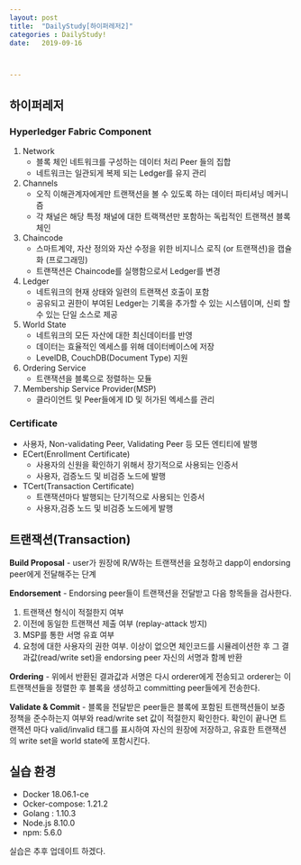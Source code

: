 ```yaml
---
layout: post
title:  "DailyStudy[하이퍼레저2]"
categories : DailyStudy!
date:   2019-09-16



---
```




## 하이퍼레저



### Hyperledger Fabric Component

1. Network
   * 블록 체인 네트워크를 구성하는 데이터 처리 Peer 들의 집합
   * 네트워크는 일관되게 복제 되는 Ledger를 유지 관리
2. Channels
   * 오직 이해관계자에게만 트랜잭션을 볼 수 있도록 하는 데이터 파티셔닝 메커니즘
   * 각 채널은 해당 특정 채널에 대한 트랙잭션만 포함하는 독립적인 트랜잭션 블록체인
3. Chaincode
   * 스마트계약, 자산 정의와 자산 수정을 위한 비지니스 로직 (or 트랜잭션)을 캡슐화 (프로그래밍)
   * 트랜잭션은 Chaincode를 실행함으로서 Ledger를 변경
4. Ledger
   * 네트워크의 현재 상태와 일련의 트랜잭션 호출이 포함
   * 공유되고 권한이 부여된 Ledger는 기록을 추가할 수 있는 시스템이며, 신뢰 할 수 있는 단일 소스로 제공
5. World State
   * 네트워크의 모든 자산에 대한 최신데이터를 반영
   * 데이터는 효율적인 엑세스를 위해 데이터베이스에 저장
   * LevelDB, CouchDB(Document Type) 지원
6. Ordering Service
   * 트랜잭션을 블록으로 정렬하는 모듈
7. Membership Service Provider(MSP)
   * 클라이언트 및 Peer들에게 ID 및 허가된 엑세스를 관리



### Certificate

* 사용자, Non-validating Peer, Validating Peer 등 모든 엔티티에 발행
* ECert(Enrollment Certificate)
  * 사용자의 신원을 확인하기 위해서 장기적으로 사용되는 인증서
  * 사용자, 검증노드 및 비검증 노드에 발행
* TCert(Transaction Certificate)
  * 트랜잭션마다 발행되는 단기적으로 사용되는 인증서
  * 사용자,검증 노드 및 비검증 노드에게 발행



## 트랜잭션(Transaction)

**Build Proposal** - user가 원장에 R/W하는 트랜잭션을 요청하고 dapp이 endorsing peer에게 전달해주는 단계

**Endorsement** - Endorsing peer들이 트랜잭션을 전달받고 다음 항목들을 검사한다. 

1. 트랜잭션 형식이 적절한지 여부
2. 이전에 동일한 트랜잭션 제출 여부 (replay-attack 방지) 
3.  MSP를 통한 서명 유효 여부
4. 요청에 대한 사용자의 권한 여부. 이상이 없으면 체인코드를 시뮬레이션한 후 그 결과값(read/write set)을 endorsing peer 자신의 서명과 함께 반환

**Ordering** - 위에서 반환된 결과값과 서명은 다시 orderer에게 전송되고 orderer는 이 트랜잭션들을 정렬한 후 블록을 생성하고 committing peer들에게 전송한다.

**Validate & Commit** - 블록을 전달받은 peer들은 블록에 포함된 트랜잭션들이 보증 정책을 준수하는지 여부와 read/write set 값이 적절한지 확인한다. 확인이 끝나면 트랜잭션 마다 valid/invalid 태그를 표시하여 자신의 원장에 저장하고, 유효한 트랜잭션의 write set을 world state에 포함시킨다.


  

## 실습 환경

- Docker 18.06.1-ce
- Ocker-compose: 1.21.2
- Golang : 1.10.3
- Node.js 8.10.0
- npm: 5.6.0

실습은 추후 업데이트 하겠다.
